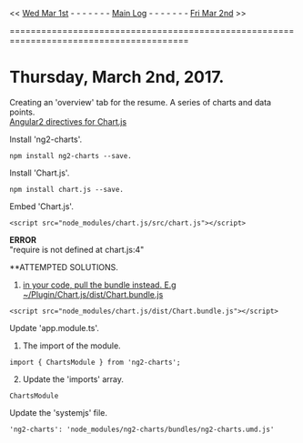 
<< [Wed Mar 1st]() - - - - - - - [Main Log]() - - - - - - - [Fri Mar 2nd]() >> 

========================================================================================  

# Thursday, March 2nd, 2017. 


Creating an 'overview' tab for the resume. A series of charts and data points.  
[Angular2 directives for Chart.js](http://valor-software.com/ng2-charts/)  

Install 'ng2-charts'. 
```  
npm install ng2-charts --save. 
```  

Install 'Chart.js'. 
```  
npm install chart.js --save. 
```  

Embed 'Chart.js'. 
```   
<script src="node_modules/chart.js/src/chart.js"></script>
```  

**ERROR**  
"require is not defined at chart.js:4"

**ATTEMPTED SOLUTIONS. 
1. [in your code, pull the bundle instead. E.g ~/Plugin/Chart.js/dist/Chart.bundle.js](http://stackoverflow.com/questions/38176769/uncaught-referenceerror-require-is-not-defined-chart-js)  

```   
<script src="node_modules/chart.js/dist/Chart.bundle.js"></script>
```  

Update 'app.module.ts'. 
1. The import of the module. 
```  
import { ChartsModule } from 'ng2-charts';
```  

2. Update the 'imports' array. 
```  
ChartsModule
```  

Update the 'systemjs' file. 
```  
'ng2-charts': 'node_modules/ng2-charts/bundles/ng2-charts.umd.js'  
```  

